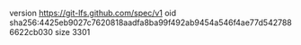 version https://git-lfs.github.com/spec/v1
oid sha256:4425eb9027c7620818aadfa8ba99f492ab9454a546f4ae77d5427886622cb030
size 3301
